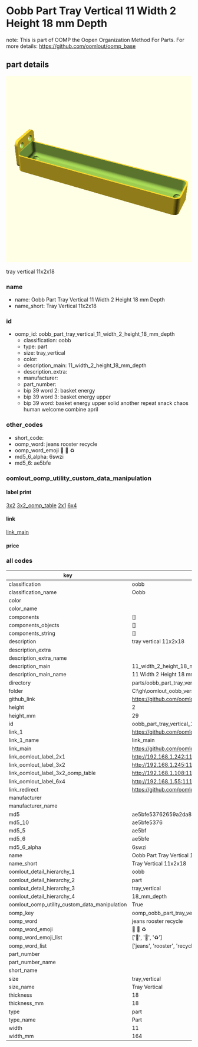 # Oobb Part Tray Vertical 11 Width 2 Height 18 mm Depth  

note: This is part of OOMP the Oopen Organization Method For Parts. For more details: https://github.com/oomlout/oomp_base

##  part details
  

[![](3dpr.png)](3dpr.png)

tray vertical 11x2x18



### name
* name: Oobb Part Tray Vertical 11 Width 2 Height 18 mm Depth
* name_short: Tray Vertical 11x2x18 
### id
* oomp_id: oobb_part_tray_vertical_11_width_2_height_18_mm_depth
  * classification: oobb
  * type: part
  * size: tray_vertical
  * color: 
  * description_main: 11_width_2_height_18_mm_depth
  * description_extra: 
  * manufacturer: 
  * part_number: 
  * bip 39 word 2: basket energy
  * bip 39 word 3: basket energy upper
  * bip 39 word: basket energy upper solid another repeat snack chaos human welcome combine april

### other_codes
* short_code: 
* oomp_word: jeans rooster recycle
* oomp_word_emoji :jeans: :rooster: :recycle:
* md5_6_alpha: 6swzi
* md5_6: ae5bfe






### oomlout_oomp_utility_custom_data_manipulation
#### label print
[3x2](http://192.168.1.245:1112/?label=oomp%206swzi)
[3x2_oomp_table](http://192.168.1.108:1112/?label=oomp%206swzi)
[2x1](http://192.168.1.242:1112/?label=oomp%206swzi)
[6x4](http://192.168.1.55:1112/?label=oomp%206swzi)    

#### link

[link_main](https://github.com/oomlout/oomlout_oobb_version_4_generated_parts/tree/main/navigation_oomp/oobb/part/tray_vertical/11_width_2_height_18_mm_depth/part)                              

#### price







### all codes 
| key | value |  
| --- | --- |  
| classification | oobb |  
| classification_name | Oobb |  
| color |  |  
| color_name |  |  
| components | [] |  
| components_objects | [] |  
| components_string | [] |  
| description | tray vertical 11x2x18 |  
| description_extra |  |  
| description_extra_name |  |  
| description_main | 11_width_2_height_18_mm_depth |  
| description_main_name | 11 Width 2 Height 18 mm Depth |  
| directory | parts/oobb_part_tray_vertical_11_width_2_height_18_mm_depth |  
| folder | C:\gh\oomlout_oobb_version_4_generated_parts\parts\oobb_part_tray_vertical_11_width_2_height_18_mm_depth |  
| github_link | https://github.com/oomlout/oomlout_oomp_part_src/tree/main/parts/oobb_part_tray_vertical_11_width_2_height_18_mm_depth |  
| height | 2 |  
| height_mm | 29 |  
| id | oobb_part_tray_vertical_11_width_2_height_18_mm_depth |  
| link_1 | https://github.com/oomlout/oomlout_oobb_version_4_generated_parts/tree/main/navigation_oomp/oobb/part/tray_vertical/11_width_2_height_18_mm_depth/part |  
| link_1_name | link_main |  
| link_main | https://github.com/oomlout/oomlout_oobb_version_4_generated_parts/tree/main/navigation_oomp/oobb/part/tray_vertical/11_width_2_height_18_mm_depth/part |  
| link_oomlout_label_2x1 | http://192.168.1.242:1112/?label=oomp%206swzi |  
| link_oomlout_label_3x2 | http://192.168.1.245:1112/?label=oomp%206swzi |  
| link_oomlout_label_3x2_oomp_table | http://192.168.1.108:1112/?label=oomp%206swzi |  
| link_oomlout_label_6x4 | http://192.168.1.55:1112/?label=oomp%206swzi |  
| link_redirect | https://github.com/oomlout/oomlout_oobb_version_4_generated_parts/tree/main/parts/oobb_tray_vertical_11_02_18 |  
| manufacturer |  |  
| manufacturer_name |  |  
| md5 | ae5bfe53762659a2da84ccebde128099 |  
| md5_10 | ae5bfe5376 |  
| md5_5 | ae5bf |  
| md5_6 | ae5bfe |  
| md5_6_alpha | 6swzi |  
| name | Oobb Part Tray Vertical 11 Width 2 Height 18 mm Depth |  
| name_short | Tray Vertical 11x2x18  |  
| oomlout_detail_hierarchy_1 | oobb |  
| oomlout_detail_hierarchy_2 | part |  
| oomlout_detail_hierarchy_3 | tray_vertical |  
| oomlout_detail_hierarchy_4 | 18_mm_depth |  
| oomlout_oomp_utility_custom_data_manipulation | True |  
| oomp_key | oomp_oobb_part_tray_vertical_11_width_2_height_18_mm_depth |  
| oomp_word | jeans rooster recycle |  
| oomp_word_emoji | :jeans: :rooster: :recycle: |  
| oomp_word_emoji_list | [':jeans:', ':rooster:', ':recycle:'] |  
| oomp_word_list | ['jeans', 'rooster', 'recycle'] |  
| part_number |  |  
| part_number_name |  |  
| short_name |  |  
| size | tray_vertical |  
| size_name | Tray Vertical |  
| thickness | 18 |  
| thickness_mm | 18 |  
| type | part |  
| type_name | Part |  
| width | 11 |  
| width_mm | 164 |  
